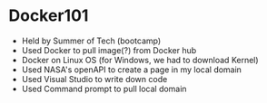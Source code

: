 # Docker101
- Held by Summer of Tech (bootcamp)
- Used Docker to pull image(?) from Docker hub
- Docker on Linux OS (for Windows, we had to download Kernel)
- Used NASA's openAPI to create a page in my local domain
- Used Visual Studio to write down code
- Used Command prompt to pull local domain
